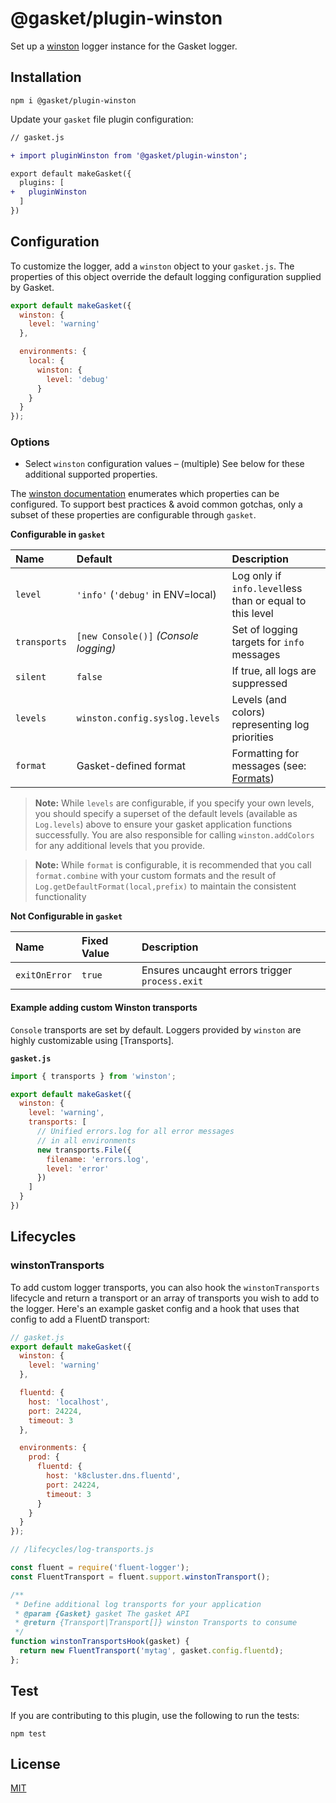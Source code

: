 # @gasket/plugin-winston

Set up a [winston] logger instance for the Gasket logger.

## Installation

```
npm i @gasket/plugin-winston
```

Update your `gasket` file plugin configuration:

```diff
// gasket.js

+ import pluginWinston from '@gasket/plugin-winston';

export default makeGasket({
  plugins: [
+   pluginWinston
  ]
})
```

## Configuration

To customize the logger, add a `winston` object to your `gasket.js`. The properties of this object override the default logging configuration supplied by Gasket.

```js
export default makeGasket({
  winston: {
    level: 'warning'
  },

  environments: {
    local: {
      winston: {
        level: 'debug'
      }
    }
  }
});
```

### Options

- Select `winston` configuration values – (multiple) See below for these
  additional supported properties.

The [winston documentation] enumerates which properties can be configured. To support best practices & avoid common gotchas, only a subset of these properties are configurable through `gasket`.

**Configurable in `gasket`**

| Name         | Default                               | Description                                              |
|:-------------|:--------------------------------------|:---------------------------------------------------------|
| `level`      | `'info'` (`'debug'` in ENV=local)     | Log only if `info.level`less than or equal to this level |
| `transports` | `[new Console()]` _(Console logging)_ | Set of logging targets for `info` messages               |
| `silent`     | `false`                               | If true, all logs are suppressed                         |
| `levels`     | `winston.config.syslog.levels`        | Levels (and colors) representing log priorities          |
| `format`      | Gasket-defined format                | Formatting for messages (see: [Formats])                 |

> **Note:** While `levels` are configurable, if you specify your own levels,
> you should specify a superset of the default levels (available
> as `Log.levels`) above to ensure your gasket application functions
> successfully. You are also responsible for calling `winston.addColors` for
> any additional levels that you provide.

> **Note:** While `format` is configurable, it is recommended that you call
> `format.combine` with your custom formats and the result of
> `Log.getDefaultFormat(local,prefix)` to maintain the consistent functionality

**Not Configurable in `gasket`**

| Name          | Fixed Value                    | Description                                     |
|:--------------|:-------------------------------|:------------------------------------------------|
| `exitOnError` | `true`                         | Ensures uncaught errors trigger `process.exit`  |

#### Example adding custom Winston transports

`Console` transports are set by default. Loggers provided by `winston` are
highly customizable using [Transports].

**`gasket.js`**

```js
import { transports } from 'winston';

export default makeGasket({
  winston: {
    level: 'warning',
    transports: [
      // Unified errors.log for all error messages
      // in all environments
      new transports.File({
        filename: 'errors.log',
        level: 'error'
      })
    ]
  }
})
```

## Lifecycles

### winstonTransports

To add custom logger transports, you can also hook the `winstonTransports`
lifecycle and return a transport or an array of transports you wish to add to
the logger. Here's an example gasket config and a hook that uses that config to
add a FluentD transport:

```js
// gasket.js
export default makeGasket({
  winston: {
    level: 'warning'
  },

  fluentd: {
    host: 'localhost',
    port: 24224,
    timeout: 3
  },

  environments: {
    prod: {
      fluentd: {
        host: 'k8cluster.dns.fluentd',
        port: 24224,
        timeout: 3
      }
    }
  }
});
```

```js
// /lifecycles/log-transports.js

const fluent = require('fluent-logger');
const FluentTransport = fluent.support.winstonTransport();

/**
 * Define additional log transports for your application
 * @param {Gasket} gasket The gasket API
 * @return {Transport|Transport[]} winston Transports to consume
 */
function winstonTransportsHook(gasket) {
  return new FluentTransport('mytag', gasket.config.fluentd);
};
```

## Test

If you are contributing to this plugin, use the following to run the tests:

```shell
npm test
```

## License

[MIT](./LICENSE.md)

<!-- LINKS -->

[winston]: https://github.com/winstonjs/winston
[winston documentation]: https://github.com/winstonjs/winston#creating-your-own-logger
[Formats]: https://github.com/winstonjs/winston#formats
